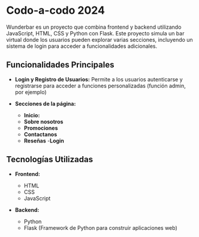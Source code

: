 # Codo-a-codo 2024

Wunderbar es un proyecto que combina frontend y backend utilizando JavaScript, HTML, CSS y Python con Flask. 
Este proyecto simula un bar virtual donde los usuarios pueden explorar varias secciones, incluyendo un sistema de login para acceder a funcionalidades adicionales.

## Funcionalidades Principales

- **Login y Registro de Usuarios:** Permite a los usuarios autenticarse y registrarse para acceder a funciones personalizadas (función admin, por ejemplo)
  
- **Secciones de la página:**
  - **Inicio:**
  - **Sobre nosotros**
  - **Promociones**
  - **Contactanos**
  - **Reseñas**
  -**Login** 

## Tecnologías Utilizadas

- **Frontend:**
  - HTML
  - CSS
  - JavaScript
  
- **Backend:**
  - Python
  - Flask (Framework de Python para construir aplicaciones web)
